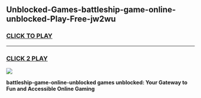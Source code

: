 
## Unblocked-Games-battleship-game-online-unblocked-Play-Free-jw2wu
<h3>
<a href="https://premium76.site?title=battleship-game-online-unblocked&ref=23A">CLICK TO PLAY</a></h3>
<hr>

<h3>
<a href="https://premium76.site?title=battleship-game-online-unblocked&ref=23A">CLICK 2 PLAY</a>
  
</h3>

<a href="https://premium76.site?title=battleship-game-online-unblocked&ref=23A"><img src="https://clearcache.store/games.png"></a>


**battleship-game-online-unblocked games unblocked: Your Gateway to Fun and Accessible Online Gaming**

